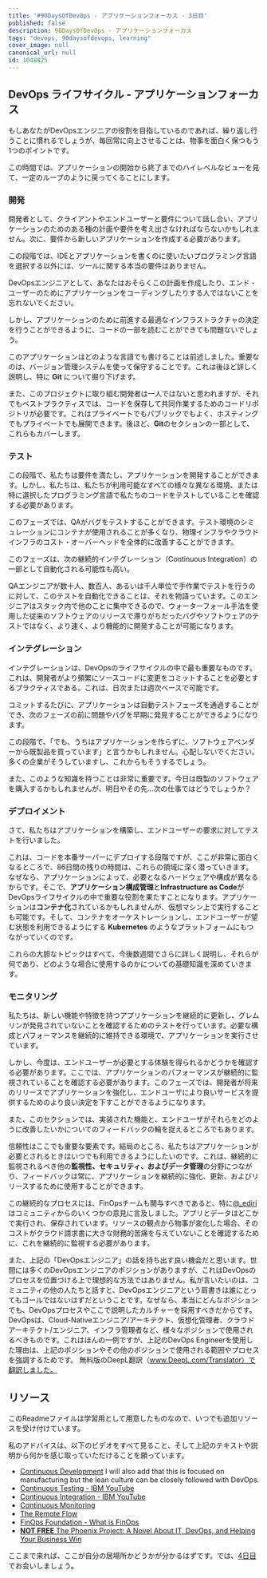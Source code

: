 ```yaml
---
title: '#90DaysOfDevOps - アプリケーションフォーカス - 3日目'
published: false
description: 90DaysOfDevOps - アプリケーションフォーカス
tags: "devops, 90daysofdevops, learning"
cover_image: null
canonical_url: null
id: 1048825
---
```

## DevOps ライフサイクル - アプリケーションフォーカス
もしあなたがDevOpsエンジニアの役割を目指しているのであれば、繰り返し行うことに慣れるでしょうが、毎回常に向上させることは、物事を面白く保つもう1つのポイントです。

この時間では、アプリケーションの開始から終了までのハイレベルなビューを見て、一定のループのように戻ってくることにします。

### 開発

開発者として、クライアントやエンドユーザーと要件について話し合い、アプリケーションのためのある種の計画や要件を考え出さなければならないかもしれません。次に、要件から新しいアプリケーションを作成する必要があります。

この段階では、IDEとアプリケーションを書くのに使いたいプログラミング言語を選択する以外には、ツールに関する本当の要件はありません。

DevOpsエンジニアとして、あなたはおそらくこの計画を作成したり、エンド・ユーザーのためにアプリケーションをコーディングしたりする人ではないことを忘れないでください。

しかし、アプリケーションのために前進する最適なインフラストラクチャの決定を行うことができるように、コードの一部を読むことができても問題ないでしょう。

このアプリケーションはどのような言語でも書けることは前述しました。重要なのは、バージョン管理システムを使って保守することです。これは後ほど詳しく説明し、特に **Git** について掘り下げます。

また、このプロジェクトに取り組む開発者は一人ではないと思われますが、それでもベストプラクティスでは、コードを保存して共同作業するためのコードリポジトリが必要です。これはプライベートでもパブリックでもよく、ホスティングでもプライベートでも展開できます。後ほど、**Git**のセクションの一部として、これらもカバーします。


### テスト

この段階で、私たちは要件を満たし、アプリケーションを開発することができます。しかし、私たちは、私たちが利用可能なすべての様々な異なる環境、または特に選択したプログラミング言語で私たちのコードをテストしていることを確認する必要があります。

このフェーズでは、QAがバグをテストすることができます。テスト環境のシミュレーションにコンテナが使用されることが多くなり、物理インフラやクラウドインフラのコスト・オーバーヘッドを全体的に改善することができます。

このフェーズは、次の継続的インテグレーション（Continuous Integration）の一部として自動化される可能性も高い。

QAエンジニアが数十人、数百人、あるいは千人単位で手作業でテストを行うのに対して、このテストを自動化できることは、それを物語っています。このエンジニアはスタック内で他のことに集中できるので、ウォーターフォール手法を使用した従来のソフトウェアのリリースで滞りがちだったバグやソフトウェアのテストではなく、より速く、より機能的に開発することが可能になります。

### インテグレーション

インテグレーションは、DevOpsのライフサイクルの中で最も重要なものです。これは、開発者がより頻繁にソースコードに変更をコミットすることを必要とするプラクティスである。これは、日次または週次ベースで可能です。

コミットするたびに、アプリケーションは自動テストフェーズを通過することができ、次のフェーズの前に問題やバグを早期に発見することができるようになります。

この段階で、「でも、うちはアプリケーションを作らずに、ソフトウェアベンダーから既製品を買っています」と言うかもしれません。心配しないでください。多くの企業がそうしていますし、これからもそうするでしょう。

また、このような知識を持つことは非常に重要です。今日は既製のソフトウェアを購入するかもしれませんが、明日やその先...次の仕事ではどうでしょうか？

### デプロイメント

さて、私たちはアプリケーションを構築し、エンドユーザーの要求に対してテストを行いました。

これは、コードを本番サーバーにデプロイする段階ですが、ここが非常に面白くなるところで、86日間の残りの時間は、これらの領域に深く潜っていきます。なぜなら、アプリケーションによって、必要となるハードウェアや構成が異なるからです。そこで、**アプリケーション構成管理**と**Infrastructure as Code**がDevOpsライフサイクルの中で重要な役割を果たすことになります。アプリケーションは**コンテナ化**されているかもしれませんが、仮想マシン上で実行することも可能です。そして、コンテナをオーケストレーションし、エンドユーザーが望む状態を利用できるようにする **Kubernetes** のようなプラットフォームにもつながっていくのです。

これらの大胆なトピックはすべて、今後数週間でさらに詳しく説明し、それらが何であり、どのような場合に使用するのかについての基礎知識を深めていきます。

### モニタリング

私たちは、新しい機能や特徴を持つアプリケーションを継続的に更新し、グレムリンが発見されていないことを確認するためのテストを行っています。必要な構成とパフォーマンスを継続的に維持できる環境で、アプリケーションを実行させています。

しかし、今度は、エンドユーザーが必要とする体験を得られるかどうかを確認する必要があります。ここでは、アプリケーションのパフォーマンスが継続的に監視されていることを確認する必要があります。このフェーズでは、開発者が将来のリリースでアプリケーションを強化し、エンドユーザにより良いサービスを提供するためのより良い決定を下すことができるようになります。

また、このセクションでは、実装された機能と、エンドユーザがそれらをどのように改善したいかについてのフィードバックの輪を捉えるところでもあります。

信頼性はここでも重要な要素です。結局のところ、私たちはアプリケーションが必要とされるときはいつでも利用できるようにしたいのです。これは、継続的に監視されるべき他の**監視性、セキュリティ、およびデータ管理**の分野につながり、フィードバックは常に、アプリケーションを継続的に強化、更新、およびリリースするために使用することができます。

この継続的なプロセスには、FinOpsチームも関与すべきであると、特に[@_ediri](https://twitter.com/_ediri)はコミュニティからのいくつかの意見に言及しました。アプリとデータはどこかで実行され、保存されています。リソースの観点から物事が変化した場合、そのコストがクラウド請求書に大きな財務的苦痛を与えていないことを確認するために、これを継続的に監視する必要があります。

また、上記の「DevOpsエンジニア」の話を持ち出す良い機会だと思います。世間には多くのDevOpsエンジニアのポジションがありますが、これはDevOpsのプロセスを位置づける上で理想的な方法ではありません。私が言いたいのは、コミュニティの他の人たちと話すと、DevOpsエンジニアという肩書きは誰にとってもゴールではないはずだということです。なぜなら、本当にどんなポジションでも、DevOpsプロセスやここで説明したカルチャーを採用すべきだからです。DevOpsは、Cloud-Nativeエンジニア/アーキテクト、仮想化管理者、クラウドアーキテクト/エンジニア、インフラ管理者など、様々なポジションで使用されるべきものです。これはほんの一例ですが、上記のDevOps Engineerを使用した理由は、上記のポジションやその他のポジションで使用される範囲やプロセスを強調するためです。
 無料版のDeepL翻訳（www.DeepL.com/Translator）で翻訳しました。

## リソース

このReadmeファイルは学習用として用意したものなので、いつでも追加リソースを受け付けています。

私のアドバイスは、以下のビデオをすべて見ること、そして上記のテキストや説明から何かを感じ取っていただけることを願っています。

- [Continuous Development](https://www.youtube.com/watch?v=UnjwVYAN7Ns) I will also add that this is focused on manufacturing but the lean culture can be closely followed with DevOps.
- [Continuous Testing - IBM YouTube](https://www.youtube.com/watch?v=RYQbmjLgubM)
- [Continuous Integration - IBM YouTube](https://www.youtube.com/watch?v=1er2cjUq1UI)
- [Continuous Monitoring](https://www.youtube.com/watch?v=Zu53QQuYqJ0)
- [The Remote Flow](https://www.notion.so/The-Remote-Flow-d90982e77a144f4f990c135f115f41c6)
- [FinOps Foundation - What is FinOps](https://www.finops.org/introduction/what-is-finops/)
- [**NOT FREE** The Phoenix Project: A Novel About IT, DevOps, and Helping Your Business Win](https://www.amazon.co.uk/Phoenix-Project-DevOps-Helping-Business-ebook/dp/B00AZRBLHO)

ここまで来れば、ここが自分の居場所かどうかが分かるはずです。では、[4日目](day04.md)でお会いしましょう。
